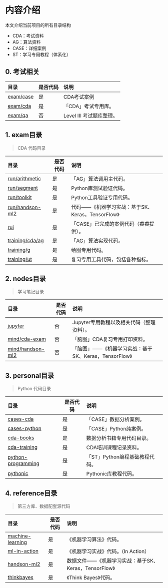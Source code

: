 # 内容介绍

本文介绍当前项目的所有目录结构

* CDA：考试资料
* AG：算法资料
* CASE：详细案例
* ST：学习专用教程（体系化）

## 0. 考试相关

|目录|是否代码|说明|
|:---|---|:---|
|[exam/case](exam/case)|是|CDA考试案例|
|[exam/cda](exam/examination)|是|「CDA」考试专用库。|
|[exam/qa](exam/qa/README.md)|否|Level III 考试题库整理。|

## 1. exam目录

> CDA 代码目录

|目录|是否代码|说明|
|:---|---|:---|
|[run/arithmetic](exam/run/arithmetic)|是|「AG」算法调用主代码。|
|[run/segment](exam/run/segment)|是|Python库测试验证代码。|
|[run/toolkit](exam/run/toolkit)|是|Python工具验证专用代码。|
|[run/handson-ml2](exam/run/handson-ml2)|是|代码——《机器学习实战：基于SK、Keras，TensorFlow》|
|[rui](exam/rui)|是|「CASE」已完成的案例代码（睿睿提供）。|
|[training/cda/ag](exam/training/cda/ag)|是|「AG」算法实现代码。|
|[training/g](exam/training/g)|是|绘图专用代码。|
|[training/ut](exam/training/ut)|是|复习专用工具代码，包括各种指标。|

## 2. nodes目录

> 学习笔记目录

|目录|是否代码|说明|
|:---|---|:---|
|[jupyter](nodes/jupyter)|否|Jupyter专用教程以及相关代码（整理资料）。|
|[mind/cda-exam](nodes/mind/cda-exam)|否|「脑图」CDA复习专用打印资料。|
|[mind/handson-ml2](nodes/mind/handson-ml2)|否|「脑图」——《机器学习实战：基于SK、Keras，TensorFlow》|

## 3. personal目录

> Python 代码目录

|目录|是否代码|说明|
|:---|---|:---|
|[cases-cda](personal/cases-cda)|是|「CASE」数据分析案例。|
|[cases-python](personal/cases-python)|是|「CASE」Python纯案例。|
|[cda-books](personal/cda-books)|是|数据分析书籍专用代码目录。|
|[cda-training](personal/cda-training)|是|CDA培训课程记录资料。|
|[python-programming](personal/python-programming)|是|「ST」Python编程基础教程代码。|
|[pythonic](personal/pythonic)|是|Pythonic库教程代码。|

## 4. reference目录

> 第三方库、数据配套源代码

|目录|是否代码|说明|
|:---|---|:---|
|[machine-learning](reference/machine-learning)|是|《机器学习算法》代码。|
|[ml-in-action](reference/ml-in-action)|是|《机器学习实战》代码。(In Action）|
|[handson-ml2](reference/handson-ml2)|是|数据文件——《机器学习实战：基于SK、Keras，TensorFlow》|
|[thinkbayes](reference/thinkbayes)|是|《Think Bayes》代码。|

